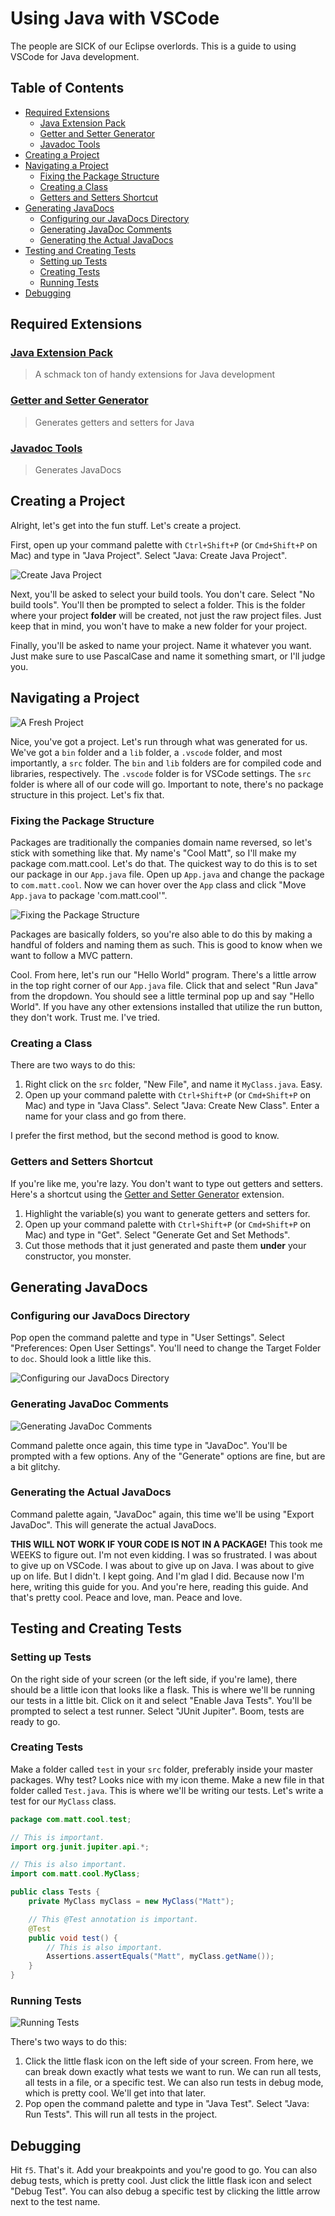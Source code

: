 # Using Java with VSCode

The people are SICK of our Eclipse overlords. This is a guide to using VSCode for Java development.

## Table of Contents

- [Required Extensions](#required-extensions)
  - [Java Extension Pack](#java-extension-pack)
  - [Getter and Setter Generator](#getter-and-setter-generator)
  - [Javadoc Tools](#javadoc-tools)
- [Creating a Project](#creating-a-project)
- [Navigating a Project](#navigating-a-project)
  - [Fixing the Package Structure](#fixing-the-package-structure)
  - [Creating a Class](#creating-a-class)
  - [Getters and Setters Shortcut](#getters-and-setters-shortcut)
- [Generating JavaDocs](#generating-javadocs)
  - [Configuring our JavaDocs Directory](#configuring-our-javadocs-directory)
  - [Generating JavaDoc Comments](#generating-javadoc-comments)
  - [Generating the Actual JavaDocs](#generating-the-actual-javadocs)
- [Testing and Creating Tests](#testing-and-creating-tests)
  - [Setting up Tests](#setting-up-tests)
  - [Creating Tests](#creating-tests)
  - [Running Tests](#running-tests)
- [Debugging](#debugging)

## Required Extensions

### [Java Extension Pack](https://marketplace.visualstudio.com/items?itemName=vscjava.vscode-java-pack)

> A schmack ton of handy extensions for Java development

### [Getter and Setter Generator](https://marketplace.visualstudio.com/items?itemName=afmicc.GetterAndSetterGenerator)

> Generates getters and setters for Java

### [Javadoc Tools](https://marketplace.visualstudio.com/items?itemName=madhavd1.javadoc-tools)

> Generates JavaDocs

## Creating a Project

Alright, let's get into the fun stuff. Let's create a project.

First, open up your command palette with `Ctrl+Shift+P` (or `Cmd+Shift+P` on Mac) and type in "Java Project". Select "Java: Create Java Project".

![Create Java Project](images/create-project.png)

Next, you'll be asked to select your build tools. You don't care. Select "No build tools". You'll then be prompted to select a folder. This is the folder where your project **folder** will be created, not just the raw project files. Just keep that in mind, you won't have to make a new folder for your project.

Finally, you'll be asked to name your project. Name it whatever you want. Just make sure to use PascalCase and name it something smart, or I'll judge you.

## Navigating a Project

![A Fresh Project](images/fresh-project.png)

Nice, you've got a project. Let's run through what was generated for us. We've got a `bin` folder and a `lib` folder, a `.vscode` folder, and most importantly, a `src` folder. The `bin` and `lib` folders are for compiled code and libraries, respectively. The `.vscode` folder is for VSCode settings. The `src` folder is where all of our code will go. Important to note, there's no package structure in this project. Let's fix that.

### Fixing the Package Structure

Packages are traditionally the companies domain name reversed, so let's stick with something like that. My name's "Cool Matt", so I'll make my package com.matt.cool. Let's do that. The quickest way to do this is to set our package in our `App.java` file. Open up `App.java` and change the package to `com.matt.cool`. Now we can hover over the `App` class and click "Move `App.java` to package 'com.matt.cool'".

![Fixing the Package Structure](images/fix-package.png)

Packages are basically folders, so you're also able to do this by making a handful of folders and naming them as such. This is good to know when we want to follow a MVC pattern.

Cool. From here, let's run our "Hello World" program. There's a little arrow in the top right corner of our `App.java` file. Click that and select "Run Java" from the dropdown. You should see a little terminal pop up and say "Hello World". If you have any other extensions installed that utilize the run button, they don't work. Trust me. I've tried.

### Creating a Class

There are two ways to do this:

1. Right click on the `src` folder, "New File", and name it `MyClass.java`. Easy.
2. Open up your command palette with `Ctrl+Shift+P` (or `Cmd+Shift+P` on Mac) and type in "Java Class". Select "Java: Create New Class". Enter a name for your class and go from there.

I prefer the first method, but the second method is good to know.

### Getters and Setters Shortcut

If you're like me, you're lazy. You don't want to type out getters and setters. Here's a shortcut using the [Getter and Setter Generator](https://marketplace.visualstudio.com/items?itemName=afmicc.GetterAndSetterGenerator) extension.

1. Highlight the variable(s) you want to generate getters and setters for.
2. Open up your command palette with `Ctrl+Shift+P` (or `Cmd+Shift+P` on Mac) and type in "Get". Select "Generate Get and Set Methods".
3. Cut those methods that it just generated and paste them **under** your constructor, you monster.

## Generating JavaDocs

### Configuring our JavaDocs Directory

Pop open the command palette and type in "User Settings". Select "Preferences: Open User Settings". You'll need to change the Target Folder to `doc`. Should look a little like this.

![Configuring our JavaDocs Directory](images/javadoc-directory.png)

### Generating JavaDoc Comments

![Generating JavaDoc Comments](images/javadoc-options.png)

Command palette once again, this time type in "JavaDoc". You'll be prompted with a few options. Any of the "Generate" options are fine, but are a bit glitchy.

### Generating the Actual JavaDocs

Command palette again, "JavaDoc" again, this time we'll be using "Export JavaDoc". This will generate the actual JavaDocs.

**THIS WILL NOT WORK IF YOUR CODE IS NOT IN A PACKAGE!** This took me WEEKS to figure out. I'm not even kidding. I was so frustrated. I was about to give up on VSCode. I was about to give up on Java. I was about to give up on life. But I didn't. I kept going. And I'm glad I did. Because now I'm here, writing this guide for you. And you're here, reading this guide. And that's pretty cool. Peace and love, man. Peace and love.

## Testing and Creating Tests

### Setting up Tests

On the right side of your screen (or the left side, if you're lame), there should be a little icon that looks like a flask. This is where we'll be running our tests in a little bit. Click on it and select "Enable Java Tests". You'll be prompted to select a test runner. Select "JUnit Jupiter". Boom, tests are ready to go.

### Creating Tests

Make a folder called `test` in your `src` folder, preferably inside your master packages. Why test? Looks nice with my icon theme. Make a new file in that folder called `Test.java`. This is where we'll be writing our tests. Let's write a test for our `MyClass` class.

```java
package com.matt.cool.test;

// This is important.
import org.junit.jupiter.api.*;

// This is also important.
import com.matt.cool.MyClass;

public class Tests {
    private MyClass myClass = new MyClass("Matt");

    // This @Test annotation is important.
    @Test
    public void test() {
        // This is also important.
        Assertions.assertEquals("Matt", myClass.getName());
    }
}
```

### Running Tests

![Running Tests](images/tests.png)

There's two ways to do this:

1. Click the little flask icon on the left side of your screen. From here, we can break down exactly what tests we want to run. We can run all tests, all tests in a file, or a specific test. We can also run tests in debug mode, which is pretty cool. We'll get into that later.
2. Pop open the command palette and type in "Java Test". Select "Java: Run Tests". This will run all tests in the project.

## Debugging

Hit `f5`. That's it. Add your breakpoints and you're good to go. You can also debug tests, which is pretty cool. Just click the little flask icon and select "Debug Test". You can also debug a specific test by clicking the little arrow next to the test name.
